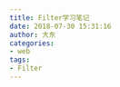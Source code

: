 ```yaml
---
title: Filter学习笔记
date: 2018-07-30 15:31:16
author: 大东
categories:
- web
tags:
- Filter
---
```




<!-- more -->





